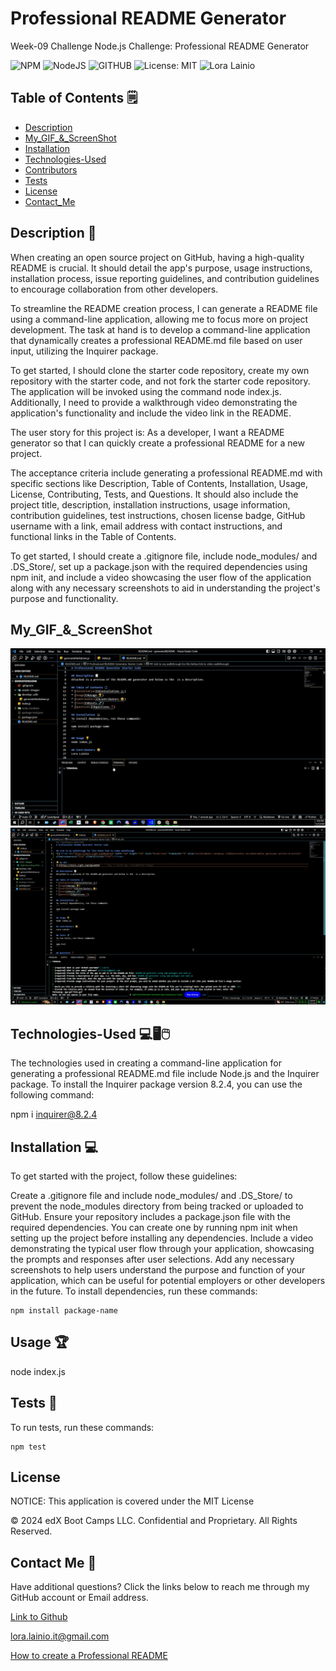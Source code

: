 # Professional README Generator 
Week-09 Challenge Node.js Challenge: Professional README Generator

![NPM](https://img.shields.io/badge/NPM-%23CB3837.svg?style=for-the-badge&logo=npm&logoColor=white)
![NodeJS](https://img.shields.io/badge/node.js-6DA55F?style=for-the-badge&logo=node.js&logoColor=white)
![GITHUB](https://img.shields.io/badge/GitHub-100000?style=for-the-badge&logo=github&logoColor=white)
![License: MIT](https://img.shields.io/badge/License-MIT-yellow.svg)
![Lora Lainio](https://img.shields.io/badge/Lora-Lainio-4baaaa.svg)

## Table of Contents 🗒
* [Description](#Description-📝)
* [My_GIF_&_ScreenShot](#My_GIF_&_ScreenShot)
* [Installation](#installation-💻)
* [Technologies-Used](#technologies-used-💻🖥🖱)
* [Contributors](#contributors-😃)
* [Tests](#tests-🧪)
* [License](#license)
* [Contact_Me](#Contact_Me-📧)

## Description 📝

When creating an open source project on GitHub, having a high-quality README is crucial. It should detail the app's purpose, usage instructions, installation process, issue reporting guidelines, and contribution guidelines to encourage collaboration from other developers.

To streamline the README creation process, I can generate a README file using a command-line application, allowing me to focus more on project development. The task at hand is to develop a command-line application that dynamically creates a professional README.md file based on user input, utilizing the Inquirer package.

To get started, I should clone the starter code repository, create my own repository with the starter code, and not fork the starter code repository. The application will be invoked using the command node index.js. Additionally, I need to provide a walkthrough video demonstrating the application's functionality and include the video link in the README.

The user story for this project is: As a developer, I want a README generator so that I can quickly create a professional README for a new project.

The acceptance criteria include generating a professional README.md with specific sections like Description, Table of Contents, Installation, Usage, License, Contributing, Tests, and Questions. It should also include the project title, description, installation instructions, usage information, contribution guidelines, test instructions, chosen license badge, GitHub username with a link, email address with contact instructions, and functional links in the Table of Contents.

To get started, I should create a .gitignore file, include node_modules/ and .DS_Store/, set up a package.json with the required dependencies using npm init, and include a video showcasing the user flow of the application along with any necessary screenshots to aid in understanding the project's purpose and functionality.

## My_GIF_&_ScreenShot
![](./assets/images/Zight%20Recording%202024-5-23%20at%206.42.08%20PM.gif)
![](./assets/images/Zight%202024-5-23%20at%206.48.16%20PM.png)

## Technologies-Used 💻🖥🖱
The technologies used in creating a command-line application for generating a professional README.md file include Node.js and the Inquirer package. To install the Inquirer package version 8.2.4, you can use the following command:

npm i inquirer@8.2.4

## Installation 💻
To get started with the project, follow these guidelines:

Create a .gitignore file and include node_modules/ and .DS_Store/ to prevent the node_modules directory from being tracked or uploaded to GitHub.
Ensure your repository includes a package.json file with the required dependencies. You can create one by running npm init when setting up the project before installing any dependencies.
Include a video demonstrating the typical user flow through your application, showcasing the prompts and responses after user selections.
Add any necessary screenshots to help users understand the purpose and function of your application, which can be useful for potential employers or other developers in the future.
To install dependencies, run these commands:
```
npm install package-name
```

## Usage 🏆
node index.js

## Tests 🧪
To run tests, run these commands:
```
npm test
```
## License

NOTICE: This application is covered under the MIT License

© 2024 edX Boot Camps LLC. Confidential and Proprietary. All Rights Reserved.

## Contact Me 📧
Have additional questions? Click the links below to reach me through my GitHub account or Email address.

[Link to Github](https://github.com/L-Lainio)

<a href="mailto:lora.lainio.it@gmail.com">lora.lainio.it@gmail.com</a>

[How to create a Professional README](https://coding-boot-camp.github.io/full-stack/github/professional-readme-guide)
